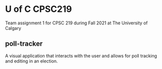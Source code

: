 # U of C CPSC219
Team assignment 1 for CPSC 219 during Fall 2021 at The University of Calgary

## poll-tracker
A visual application that interacts with the user and allows for poll tracking and editing in an election.
